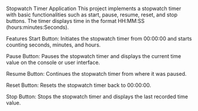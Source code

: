 Stopwatch Timer Application
This project implements a stopwatch timer with basic functionalities such as start, pause, resume, reset, and stop buttons. The timer displays time in the format HH:MM:SS
(hours:minutes:Seconds).

Features
Start Button: Initiates the stopwatch timer from 00:00:00 and starts counting seconds, minutes, and hours.

Pause Button: Pauses the stopwatch timer and displays the current time value on the console or user interface.

Resume Button: Continues the stopwatch timer from where it was paused.

Reset Button: Resets the stopwatch timer back to 00:00:00.

Stop Button: Stops the stopwatch timer and displays the last recorded time value.